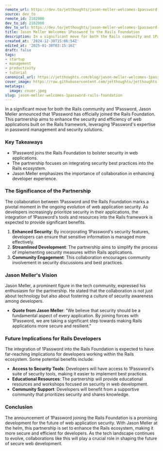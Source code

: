 ```yaml
---
remote_url: https://dev.to/jetthoughts/jason-meller-welcomes-1password-to-the-rails-foundation-29p8
source: dev_to
remote_id: 2182000
dev_to_id: 2182000
dev_to_url: https://dev.to/jetthoughts/jason-meller-welcomes-1password-to-the-rails-foundation-29p8
title: Jason Meller Welcomes 1Password to the Rails Foundation
description: In a significant move for both the Rails community and 1Password, Jason Meller announced that...
created_at: '2024-12-30T15:06:54Z'
edited_at: '2025-01-30T03:15:16Z'
draft: false
tags:
- startup
- management
- productivity
- tutorial
canonical_url: https://jetthoughts.com/blog/jason-meller-welcomes-1password-rails-foundation/
cover_image: https://raw.githubusercontent.com/jetthoughts/jetthoughts.github.io/master/content/blog/jason-meller-welcomes-1password-rails-foundation/cover.jpeg
metatags:
  image: cover.jpeg
slug: jason-meller-welcomes-1password-rails-foundation
---
```

In a significant move for both the Rails community and 1Password, Jason Meller announced that 1Password has officially joined the Rails Foundation. This partnership aims to enhance the security and efficiency of web applications built on the Rails framework, leveraging 1Password's expertise in password management and security solutions.

### Key Takeaways

*   1Password joins the Rails Foundation to bolster security in web applications.
*   The partnership focuses on integrating security best practices into the Rails ecosystem.
*   Jason Meller emphasizes the importance of collaboration in enhancing developer experience.

### The Significance of the Partnership

The collaboration between 1Password and the Rails Foundation marks a pivotal moment in the ongoing evolution of web application security. As developers increasingly prioritize security in their applications, the integration of 1Password's tools and resources into the Rails framework is expected to provide significant benefits.

1.  **Enhanced Security**: By incorporating 1Password's security features, developers can ensure that sensitive information is managed more effectively.
2.  **Streamlined Development**: The partnership aims to simplify the process of implementing security measures within Rails applications.
3.  **Community Engagement**: This collaboration encourages community involvement in security discussions and best practices.

### Jason Meller's Vision

Jason Meller, a prominent figure in the tech community, expressed his enthusiasm for the partnership. He stated that the collaboration is not just about technology but also about fostering a culture of security awareness among developers.

*   **Quote from Jason Meller**: "We believe that security should be a fundamental aspect of every application. By joining forces with 1Password, we are taking a significant step towards making Rails applications more secure and resilient."

### Future Implications for Rails Developers

The integration of 1Password into the Rails Foundation is expected to have far-reaching implications for developers working within the Rails ecosystem. Some potential benefits include:

*   **Access to Security Tools**: Developers will have access to 1Password's suite of security tools, making it easier to implement best practices.
*   **Educational Resources**: The partnership will provide educational resources and workshops focused on security in web development.
*   **Community Support**: Developers will benefit from a supportive community that prioritizes security and shares knowledge.

### Conclusion

The announcement of 1Password joining the Rails Foundation is a promising development for the future of web application security. With Jason Meller at the helm, this partnership is set to enhance the Rails ecosystem, making it more secure and efficient for developers. As the tech landscape continues to evolve, collaborations like this will play a crucial role in shaping the future of secure web development.